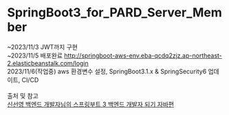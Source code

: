 # SpringBoot3_for_PARD_Server_Member
~2023/11/3 JWT까지 구현 <br>
~2023/11/5 배포완료 http://springboot-aws-env.eba-qcdq2zjz.ap-northeast-2.elasticbeanstalk.com/login <br>
2023/11/6(작업중) aws 환경변수 설정, SpringBoot3.1.x & SpringSecurity6 업데이트, CI/CD <br>
<br>
출처 및 참고 <br>
[신선영 백엔드 개발자님의 스프링부트 3 백엔드 개발자 되기 자바편](https://product.kyobobook.co.kr/detail/S000201766024)


